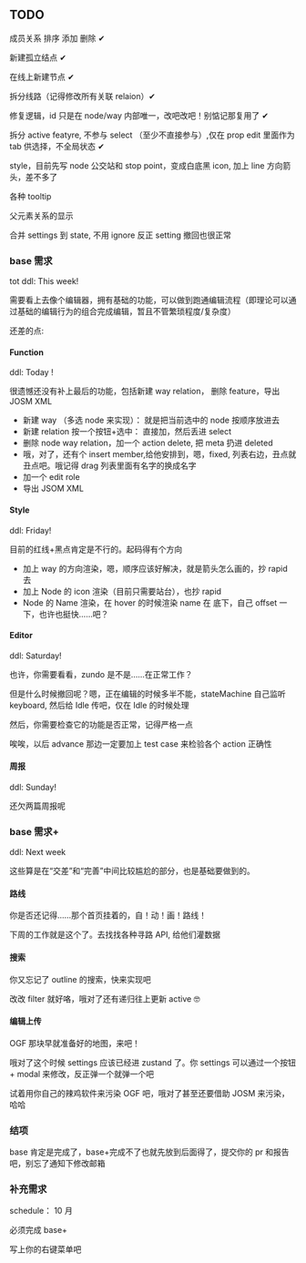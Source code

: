 ## TODO

成员关系 排序 添加 删除 ✔

新建孤立结点 ✔

在线上新建节点 ✔

拆分线路（记得修改所有关联 relaion）✔

修复逻辑，id 只是在 node/way 内部唯一，改吧改吧！别惦记那复用了 ✔

拆分 active featyre, 不参与 select （至少不直接参与）,仅在 prop edit 里面作为 tab 供选择，不全局状态 ✔


style，目前先写 node 公交站和 stop point，变成白底黑 icon, 加上 line 方向箭头，差不多了

各种 tooltip

父元素关系的显示

合并 settings 到 state, 不用 ignore 反正 setting 撤回也很正常

### base 需求

tot ddl: This week!

需要看上去像个编辑器，拥有基础的功能，可以做到跑通编辑流程（即理论可以通过基础的编辑行为的组合完成编辑，暂且不管繁琐程度/复杂度）

还差的点:

#### Function 

ddl: Today !

很遗憾还没有补上最后的功能，包括新建 way relation， 删除 feature，导出 JOSM XML

- 新建 way （多选 node 来实现）： 就是把当前选中的 node 按顺序放进去
- 新建 relation 按一个按钮+选中： 直接加，然后丢进 select
- 删除 node way relation，加一个 action delete, 把 meta 扔进 deleted
- 哦，对了，还有个 insert member,给他安排到，嗯，fixed, 列表右边，丑点就丑点吧。哦记得 drag 列表里面有名字的换成名字
- 加一个 edit role
- 导出 JSOM XML

#### Style

ddl: Friday!

目前的红线+黑点肯定是不行的。起码得有个方向

- 加上 way 的方向渲染，嗯，顺序应该好解决，就是箭头怎么画的，抄 rapid 去
- 加上 Node 的 icon 渲染（目前只需要站台），也抄 rapid
- Node 的 Name 渲染，在 hover 的时候渲染 name 在 底下，自己 offset 一下，也许也挺快……吧？

#### Editor

ddl: Saturday!

也许，你需要看看，zundo 是不是……在正常工作？

但是什么时候撤回呢？嗯，正在编辑的时候多半不能，stateMachine 自己监听 keyboard, 然后给 Idle 传吧，仅在 Idle 的时候处理 

然后，你需要检查它的功能是否正常，记得严格一点

唉唉，以后 advance 那边一定要加上 test case 来检验各个 action 正确性

#### 周报

ddl: Sunday!

还欠两篇周报呢

### base 需求+

ddl: Next week

这些算是在“交差”和“完善”中间比较尴尬的部分，也是基础要做到的。

#### 路线

你是否还记得……那个首页挂着的，自！动！画！路线！

下周的工作就是这个了。去找找各种寻路 API, 给他们灌数据

#### 搜索

你又忘记了 outline 的搜索，快来实现吧

改改 filter 就好咯，哦对了还有递归往上更新 active 🤓

#### 编辑上传

OGF 那块早就准备好的地图，来吧！

哦对了这个时候 settings 应该已经进 zustand 了。你 settings 可以通过一个按钮 + modal 来修改，反正弹一个就弹一个吧

试着用你自己的辣鸡软件来污染 OGF 吧，哦对了甚至还要借助 JOSM 来污染，哈哈

### 结项

base 肯定是完成了，base+完成不了也就先放到后面得了，提交你的 pr 和报告吧，别忘了通知下修改邮箱

### 补充需求

schedule： 10 月

必须完成 base+

写上你的右键菜单吧
